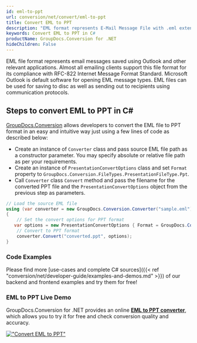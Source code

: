 ```yaml
---
id: eml-to-ppt
url: conversion/net/convert/eml-to-ppt
title: Convert EML to PPT
description: "EML format represents E-Mail Message File with .eml extension. Learn how to convert EML to PPT file programmatically in C# language using GroupDocs.Conversion for .NET library."
keywords: Convert EML to PPT in C#
productName: GroupDocs.Conversion for .NET
hideChildren: False
---
```


EML file format represents email messages saved using Outlook and other relevant applications. Almost all emailing clients support this file format for its compliance with RFC-822 Internet Message Format Standard. Microsoft Outlook is default software for opening EML message types. EML files can be used for saving to disc as well as sending out to recipients using communication protocols.

## Steps to convert EML to PPT in C#

[GroupDocs.Conversion](https://products.groupdocs.com/conversion/net) allows developers to convert the EML file to PPT format in an easy and intuitive way just using a few lines of code as described below:

* Create an instance of `Converter` class and pass source EML file path as a constructor parameter. You may specify absolute or relative file path as per your requirements. 
* Create an instance of `PresentationConvertOptions` class and set `Format` property to `GroupDocs.Conversion.FileTypes.PresentationFileType.Ppt`.
* Call `Converter` class `Convert` method and pass the filename for the converted PPT file and the `PresentationConvertOptions` object from the previous step as parameters.

```csharp
// Load the source EML file
using (var converter = new GroupDocs.Conversion.Converter("sample.eml"))
{
    // Set the convert options for PPT format
   var options = new PresentationConvertOptions { Format = GroupDocs.Conversion.FileTypes.PresentationFileType.Ppt };
    // Convert to PPT format
    converter.Convert("converted.ppt", options);
}
```

### Code Examples

Please find more [use-cases and complete C# sources]({{< ref "conversion/net/developer-guide/examples-and-demos.md" >}}) of our backend and frontend examples and try them for free!

### EML to PPT Live Demo

GroupDocs.Conversion for .NET provides an online [**EML to PPT converter**](https://products.groupdocs.app/conversion/eml-to-ppt), which allows you to try it for free and check conversion quality and accuracy.

[!["Convert EML to PPT"](conversion/net/images/convert-to-ppt/convert-eml-to-ppt.png)](https://products.groupdocs.app/conversion/eml-to-ppt)